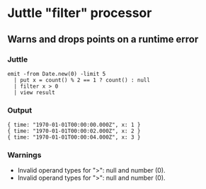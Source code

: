 # Juttle "filter" processor

## Warns and drops points on a runtime error

### Juttle

    emit -from Date.new(0) -limit 5
      | put x = count() % 2 == 1 ? count() : null
      | filter x > 0
      | view result

### Output

    { time: "1970-01-01T00:00:00.000Z", x: 1 }
    { time: "1970-01-01T00:00:02.000Z", x: 2 }
    { time: "1970-01-01T00:00:04.000Z", x: 3 }

### Warnings

  * Invalid operand types for ">": null and number (0).
  * Invalid operand types for ">": null and number (0).

